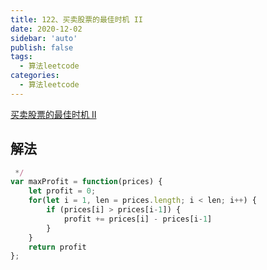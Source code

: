 ```yaml
---
title: 122、买卖股票的最佳时机 II
date: 2020-12-02
sidebar: 'auto'
publish: false
tags: 
  - 算法leetcode
categories:
  - 算法leetcode
---
```

[买卖股票的最佳时机 II](https://leetcode.cn/problems/best-time-to-buy-and-sell-stock-ii/description/)

## 解法
```js
 */
var maxProfit = function(prices) {
    let profit = 0;
    for(let i = 1, len = prices.length; i < len; i++) {
        if (prices[i] > prices[i-1]) {
            profit += prices[i] - prices[i-1]
        }
    }
    return profit
};
```
